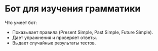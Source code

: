 # Бот для изучения грамматики 
Что умеет бот:
- Показывает правила (Present Simple, Past Simple, Future Simple).  
- Дает упражнения и проверяет ответы.  
- Выдает случайные результаты тестов.

